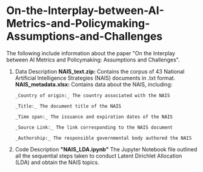# On-the-Interplay-between-AI-Metrics-and-Policymaking-Assumptions-and-Challenges

The following include information about the paper "On the Interplay between AI Metrics and Policymaking: Assumptions and Challenges".


1. Data Description
**NAIS_text.zip:** Contains the corpus of 43 National Artificial Intelligence Strategies (NAIS) documents in .txt format.
**NAIS_metadata.xlsx:** Contains data about the NAIS, including:

       _Country of origin:_ The country associated with the NAIS
 
       _Title:_ The document title of the NAIS
 
       _Time span:_ The issuance and expiration dates of the NAIS
 
       _Source Link:_ The link corresponding to the NAIS document
 
       _Authorship:_ The responsible governmental body authored the NAIS


3. Code Description
**"NAIS_LDA.ipynb"** The Jupyter Notebook file outlined all the sequential steps taken to conduct Latent Dirichlet Allocation (LDA) and obtain the NAIS topics.
